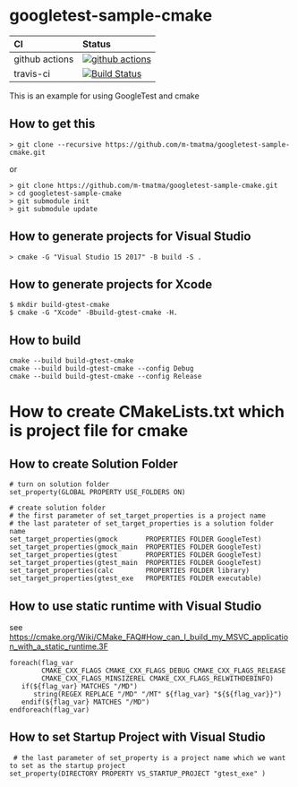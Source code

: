 # googletest-sample-cmake

|CI|Status|
|:---|:---|
|github actions|[![github actions](https://github.com/m-tmatma/googletest-sample-cmake/actions/workflows/cmake.yml/badge.svg)](https://github.com/m-tmatma/googletest-sample-cmake/actions/workflows/cmake.yml)|
|travis-ci|[![Build Status](https://travis-ci.org/m-tmatma/googletest-sample-cmake.svg?branch=master)](https://travis-ci.org/m-tmatma/googletest-sample-cmake)|

This is an example for using GoogleTest and cmake

## How to get this ##
    > git clone --recursive https://github.com/m-tmatma/googletest-sample-cmake.git

or

    > git clone https://github.com/m-tmatma/googletest-sample-cmake.git  
    > cd googletest-sample-cmake  
    > git submodule init  
    > git submodule update  

## How to generate projects for Visual Studio

    > cmake -G "Visual Studio 15 2017" -B build -S .

## How to generate projects for Xcode

    $ mkdir build-gtest-cmake
    $ cmake -G "Xcode" -Bbuild-gtest-cmake -H.

## How to build

    cmake --build build-gtest-cmake
    cmake --build build-gtest-cmake --config Debug   
    cmake --build build-gtest-cmake --config Release

# How to create CMakeLists.txt which is project file for cmake

## How to create Solution Folder

<pre><code># turn on solution folder
set_property(GLOBAL PROPERTY USE_FOLDERS ON)

# create solution folder
# the first parameter of set_target_properties is a project name
# the last parateter of set_target_properties is a solution folder name
set_target_properties(gmock       PROPERTIES FOLDER GoogleTest)
set_target_properties(gmock_main  PROPERTIES FOLDER GoogleTest)
set_target_properties(gtest       PROPERTIES FOLDER GoogleTest)
set_target_properties(gtest_main  PROPERTIES FOLDER GoogleTest)
set_target_properties(calc        PROPERTIES FOLDER library)
set_target_properties(gtest_exe   PROPERTIES FOLDER executable)
</code></pre>

## How to use static runtime with Visual Studio

see https://cmake.org/Wiki/CMake_FAQ#How_can_I_build_my_MSVC_application_with_a_static_runtime.3F

<pre><code>foreach(flag_var
        CMAKE_CXX_FLAGS CMAKE_CXX_FLAGS_DEBUG CMAKE_CXX_FLAGS_RELEASE
        CMAKE_CXX_FLAGS_MINSIZEREL CMAKE_CXX_FLAGS_RELWITHDEBINFO)
   if(${flag_var} MATCHES "/MD")
      string(REGEX REPLACE "/MD" "/MT" ${flag_var} "${${flag_var}}")
   endif(${flag_var} MATCHES "/MD")
endforeach(flag_var)
</code></pre>

## How to set Startup Project with Visual Studio

<pre><code> # the last parameter of set_property is a project name which we want to set as the startup project
set_property(DIRECTORY PROPERTY VS_STARTUP_PROJECT "gtest_exe" )</code></pre>


